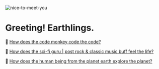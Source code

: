 ![nice-to-meet-you](https://nanonova-imgbed.oss-cn-chengdu.aliyuncs.com/2020/05/04/img4747.jpeg)

# Greeting! Earthlings.

👋 [How does the code monkey code the code?](/code)

🖖 [How does the sci-fi guru | post rock & classic music buff feel the life?](/life)

🖕 [How does the human being from the planet earth explore the planet?](/world)
